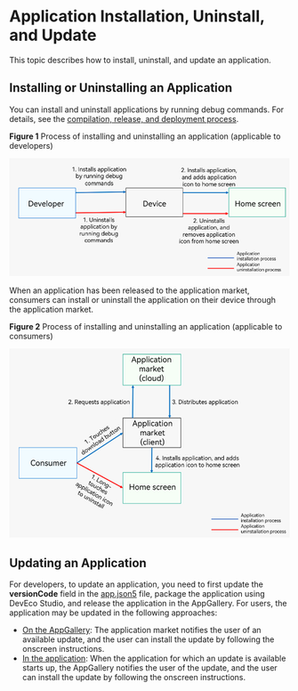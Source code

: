 # Application Installation, Uninstall, and Update

This topic describes how to install, uninstall, and update an application.

## Installing or Uninstalling an Application
You can install and uninstall applications by running debug commands. For details, see the [compilation, release, and deployment process](./application-package-structure-stage.md#package-structure-in-the-release-phase).

**Figure 1** Process of installing and uninstalling an application (applicable to developers)

![hap-intall-uninstall](figures/hap-install-uninstall-developer.png)


When an application has been released to the application market, consumers can install or uninstall the application on their device through the application market.

**Figure 2** Process of installing and uninstalling an application (applicable to consumers)

![hap-intall-uninstall](figures/hap-install-uninstall-user.png)

## Updating an Application


For developers, to update an application, you need to first update the **versionCode** field in the [app.json5](./app-configuration-file.md#appjson5-configuration-file) file, package the application using DevEco Studio, and release the application in the AppGallery. For users, the application may be updated in the following approaches:

- [On the AppGallery](https://developer.huawei.com/consumer/en/doc/harmonyos-guides-V14/store-update-V14?catalogVersion=V14): The application market notifies the user of an available update, and the user can install the update by following the onscreen instructions.
- [In the application](https://developer.huawei.com/consumer/en/doc/AppGallery-connect-Guides/appgallerykit-app-update-0000001055118286): When the application for which an update is available starts up, the AppGallery notifies the user of the update, and the user can install the update by following the onscreen instructions.
